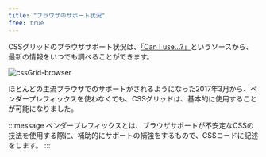 ```yaml
---
title: "ブラウザのサポート状況"
free: true
---
```


CSSグリッドのブラウザサポート状況は、[「Can I use...?」](https://caniuse.com/css-grid)というソースから、最新の情報をいつでも調べることができます。

![cssGrid-browser](https://storage.googleapis.com/zenn-user-upload/nppsj5jwyc3vq9x16l7nrhif57wc)

ほとんどの主流ブラウザでのサポートがされるようになった2017年3月から、ベンダープレフィックスを使わなくても、CSSグリッドは、基本的に使用することが可能になりました。

:::message
ベンダープレフィックスとは、ブラウザサポートが不安定なCSSの技法を使用する際に、補助的にサポートの補強をするもので、CSSコードに記述をします。
:::
